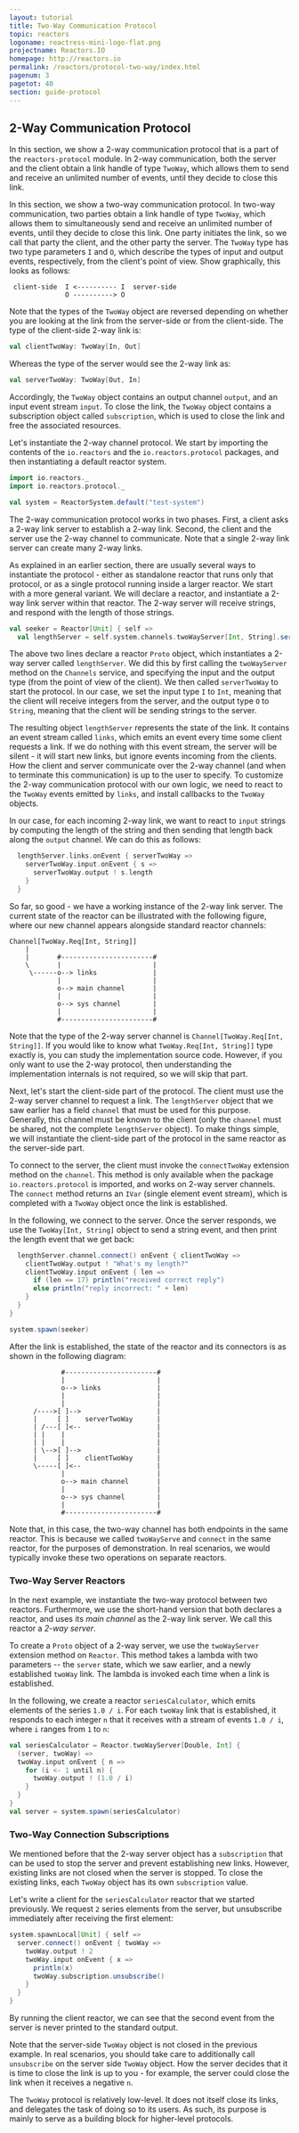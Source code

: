 ```yaml
---
layout: tutorial
title: Two-Way Communication Protocol
topic: reactors
logoname: reactress-mini-logo-flat.png
projectname: Reactors.IO
homepage: http://reactors.io
permalink: /reactors/protocol-two-way/index.html
pagenum: 3
pagetot: 40
section: guide-protocol
---
```


## 2-Way Communication Protocol

In this section, we show a 2-way communication protocol
that is a part of the `reactors-protocol` module.
In 2-way communication,
both the server and the client obtain a link handle of type `TwoWay`,
which allows them to send and receive an unlimited number of events,
until they decide to close this link.

In this section, we show a two-way communication protocol.
In two-way communication, two parties obtain a link handle of type `TwoWay`,
which allows them to simultaneously send and receive an unlimited number of events,
until they decide to close this link.
One party initiates the link, so we call that party the client,
and the other party the server.
The `TwoWay` type has two type parameters `I` and `O`,
which describe the types of input and output events, respectively,
from the client's point of view.
Show graphically, this looks as follows:

```
 client-side  I <---------- I  server-side
              O ----------> O
```

Note that the types of the `TwoWay` object are reversed
depending on whether you are looking at the
link from the server-side or from the client-side.
The type of the client-side 2-way link is:

```scala
val clientTwoWay: TwoWay[In, Out]
```

Whereas the type of the server would see the 2-way link as:

```scala
val serverTwoWay: TwoWay[Out, In]
```

Accordingly, the `TwoWay` object contains an output channel `output`,
and an input event stream `input`.
To close the link, the `TwoWay` object contains a subscription
object called `subscription`, which is used to close the link
and free the associated resources.

Let's instantiate the 2-way channel protocol.
We start by importing the contents of the `io.reactors`
and the `io.reactors.protocol` packages,
and then instantiating a default reactor system.

```scala
import io.reactors._
import io.reactors.protocol._

val system = ReactorSystem.default("test-system")
```

The 2-way communication protocol works in two phases.
First, a client asks a 2-way link server to establish a 2-way link.
Second, the client and the server use the 2-way channel to communicate.
Note that a single 2-way link server can create many 2-way links.

As explained in an earlier section,
there are usually several ways to instantiate the protocol - either as standalone
reactor that runs only that protocol, or as a single protocol running inside a
larger reactor.
We start with a more general variant. We will declare a reactor,
and instantiate a 2-way link server within that reactor.
The 2-way server will receive strings, and respond with the length of those strings.

```scala
val seeker = Reactor[Unit] { self =>
  val lengthServer = self.system.channels.twoWayServer[Int, String].serveTwoWay()
```

The above two lines declare a reactor `Proto` object,
which instantiates a 2-way server called `lengthServer`.
We did this by first calling the `twoWayServer` method on the `Channels` service,
and specifying the input and the output type
(from the point of view of the client).
We then called `serverTwoWay` to start the protocol.
In our case, we set the input type `I` to `Int`, meaning that the client will
receive integers from the server, and the output type `O` to `String`,
meaning that the client will be sending strings to the server.

The resulting object `lengthServer` represents the state of the link.
It contains an event stream called `links`, which emits an event every time
some client requests a link.
If we do nothing with this event stream,
the server will be silent - it will start new links, but ignore events
incoming from the clients.
How the client and server communicate over the 2-way channel
(and when to terminate this communication) is up to the user to specify.
To customize the 2-way communication protocol with our own logic,
we need to react to the `TwoWay` events emitted by `links`,
and install callbacks to the `TwoWay` objects.

In our case, for each incoming 2-way link,
we want to react to `input` strings by computing the length of the string
and then sending that length back along the `output` channel.
We can do this as follows:

```scala
  lengthServer.links.onEvent { serverTwoWay =>
    serverTwoWay.input.onEvent { s =>
      serverTwoWay.output ! s.length
    }
  }
```

So far, so good - we have a working instance of the 2-way link server.
The current state of the reactor can be illustrated with the following figure,
where our new channel appears alongside standard reactor channels:

```
Channel[TwoWay.Req[Int, String]]
    |
    |       #-----------------------#
    \       |                       |
     \------o--> links              |
            |                       |
            o--> main channel       |
            |                       |
            o--> sys channel        |
            |                       |
            #-----------------------#

```

Note that the type of the 2-way server channel
is `Channel[TwoWay.Req[Int, String]]`.
If you would like to know what `TwoWay.Req[Int, String]]` type exactly is,
you can study the implementation source code.
However, if you only want to use the 2-way protocol,
then understanding the implementation internals is not required,
so we will skip that part.

Next, let's start the client-side part of the protocol.
The client must use the 2-way server channel to request a link.
The `lengthServer` object that we saw earlier has a field `channel`
that must be used for this purpose.
Generally, this channel must be known to the client
(only the `channel` must be shared, not the complete `lengthServer` object).
To make things simple, we will instantiate the client-side part of the protocol
in the same reactor as the server-side part.

To connect to the server, the client must invoke the `connectTwoWay` extension
method on the `channel`. This method is only available when the
package `io.reactors.protocol` is imported, and works on 2-way server channels.
The `connect` method returns an `IVar` (single element event stream),
which is completed with a `TwoWay` object once the link is established.

In the following, we connect to the server.
Once the server responds,
we use the `TwoWay[Int, String]` object to send a string event,
and then print the length event that we get back:

```scala
  lengthServer.channel.connect() onEvent { clientTwoWay =>
    clientTwoWay.output ! "What's my length?"
    clientTwoWay.input onEvent { len =>
      if (len == 17) println("received correct reply")
      else println("reply incorrect: " + len)
    }
  }
}

system.spawn(seeker)
```

After the link is established,
the state of the reactor and its connectors is as shown in the following diagram:

```
             #-----------------------#
             |                       |
             o--> links              |
             |                       |
             |                       |
      /---->[ ]-->                   |
      |     [ ]    serverTwoWay      |
      | /---[ ]<--                   |
      | |    |                       |
      | |    |                       |
      | \-->[ ]-->                   |
      |     [ ]    clientTwoWay      |
      \-----[ ]<--                   |
             |                       |
             o--> main channel       |
             |                       |
             o--> sys channel        |
             |                       |
             #-----------------------#
```

Note that, in this case, the two-way channel has both endpoints in the same reactor.
This is because we called `twoWayServe` and `connect` in the same reactor,
for the purposes of demonstration.
In real scenarios, we would typically invoke these two operations on separate
reactors.

### Two-Way Server Reactors

In the next example, we instantiate the two-way protocol between two reactors.
Furthermore, we use the short-hand version that both declares a reactor,
and uses its *main channel* as the 2-way link server.
We call this reactor a *2-way server*.

To create a `Proto` object of a 2-way server,
we use the `twoWayServer` extension method on `Reactor`.
This method takes a lambda with two parameters --
the `server` state, which we saw earlier,
and a newly established `twoWay` link.
The lambda is invoked each time when a link is established.

In the following, we create a reactor `seriesCalculator`,
which emits elements of the series `1.0 / i`.
For each `twoWay` link that is established,
it responds to each integer `n` that it receives
with a stream of events `1.0 / i`,
where `i` ranges from `1` to `n`:

```scala
val seriesCalculator = Reactor.twoWayServer[Double, Int] {
  (server, twoWay) =>
  twoWay.input onEvent { n =>
    for (i <- 1 until n) {
      twoWay.output ! (1.0 / i)
    }
  }
}
val server = system.spawn(seriesCalculator)
```

### Two-Way Connection Subscriptions

We mentioned before that the 2-way server object has a `subscription` that can be
used to stop the server and prevent establishing new links.
However, existing links are not closed when the server is stopped.
To close the existing links, each `TwoWay` object has its own `subscription`
value.

Let's write a client for the `seriesCalculator` reactor that we started previously.
We request `2` series elements from the server,
but unsubscribe immediately after receiving the first element:

```scala
system.spawnLocal[Unit] { self =>
  server.connect() onEvent { twoWay =>
    twoWay.output ! 2
    twoWay.input onEvent { x =>
      println(x)
      twoWay.subscription.unsubscribe()
    }
  }
}
```

By running the client reactor,
we can see that the second event from the server is never printed
to the standard output.

Note that the server-side `TwoWay` object is not closed in the previous example.
In real scenarios,
you should take care to additionally call `unsubscribe`
on the server side `TwoWay` object.
How the server decides that it is time to close the link is up to you - for
example, the server could close the link when it receives a negative `n`.

The `TwoWay` protocol is relatively low-level.
It does not itself close its links,
and delegates the task of doing so to its users.
As such, its purpose is mainly to serve as a building block
for higher-level protocols.

